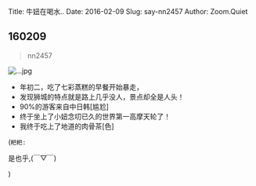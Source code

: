 Title: 牛妞在喝水..
Date: 2016-02-09
Slug: say-nn2457
Author: Zoom.Quiet


## 160209
> nn2457

![...jpg](http://momoko.zoomquiet.top/niuniu-albums/nn2016/160209-nn2457.jpg?imageView2/2/w/360)

- 年初二，吃了七彩蒸糕的早餐开始暴走，
- 发现狮城的特点就是路上几乎没人，景点却全是人头！
- 90%的游客来自中日韩[尴尬]
- 终于坐上了小妞念叨已久的世界第一高摩天轮了！
- 我终于吃上了地道的肉骨茶[色]

(`粑粑:` 

是也乎,(￣▽￣)

)
